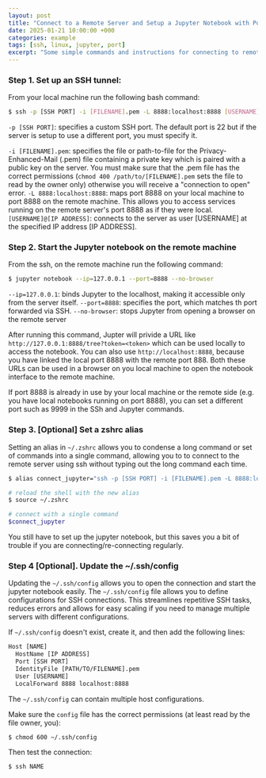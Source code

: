 ```yaml
---
layout: post
title: "Connect to a Remote Server and Setup a Jupyter Notebook with Port Forwarding"
date: 2025-01-21 10:00:00 +000
categories: example
tags: [ssh, linux, jupyter, port]
excerpt: "Some simple commands and instructions for connecting to remote linux server with ssh, setting up a jupyter notebook and then setting up port forwarding so you can edit the notebook on the remote machine directly locally in the browser or VSCode."
---
```


### Step 1. Set up an SSH tunnel:

From your local machine run the following bash command:

```bash
$ ssh -p [SSH PORT] -i [FILENAME].pem -L 8888:localhost:8888 [USERNAME]@[IP ADDRESS]
```

`-p [SSH PORT]`: specifies a custom SSH port. The default port is 22 but if the server is setup to use a different port, you must specify it.

`-i [FILENAME].pem`: specifies the file or path-to-file for the Privacy-Enhanced-Mail (.pem) file containing a private key which is paired with a public key on the server. You must make sure that the .pem file has the correct permissions (`chmod 400 /path/to/[FILENAME].pem` sets the file to read by the owner only) otherwise you will receive a "connection to open" error.
`-L 8888:localhost:8888`: maps port 8888 on your local machine to port 8888 on the remote machine. This allows you to access services running on the remote server's port 8888 as if they were local.
`[USERNAME]@[IP ADDRESS]`: connects to the server as user [USERNAME] at the specified IP address [IP ADDRESS].

### Step 2. Start the Jupyter notebook on the remote machine

From the ssh, on the remote machine run the following command:

```bash
$ jupyter notebook --ip=127.0.0.1 --port=8888 --no-browser
```

`--ip=127.0.0.1`: binds Jupyter to the localhost, making it accessible only from the server itself.
`--port=8888`: specifies the port, which matches th port forwarded via SSH.
`--no-browser`: stops Jupyter from opening a browser on the remote server

After running this command, Jupter will privide a URL like `http://127.0.0.1:8888/tree?token=<token>` which can be used locally to access the notebook. You can also use `http://localhost:8888`, because you have linked the local port 8888 with the remote port 888. Both these URLs can be used in a browser on you local machine to open the notebook interface to the remote machine.

If port 8888 is already in use by your local machine or the remote side (e.g. you have local notebooks running on port 8888), you can set a different port such as 9999 in the SSh and Jupyter commands.

### Step 3. [Optional] Set a zshrc alias

Setting an alias in `~/.zshrc` allows you to condense a long command or set of commands into a single command, allowing you to to connect to the remote server using ssh without typing out the long command each time.

```bash
$ alias connect_jupyter="ssh -p [SSH PORT] -i [FILENAME].pem -L 8888:localhost:8888 [USERNAME]@[IP ADDRESS]"

# reload the shell with the new alias
$ source ~/.zshrc

# connect with a single command
$connect_jupyter
```

You still have to set up the jupyter notebook, but this saves you a bit of trouble if you are connecting/re-connecting regularly.

### Step 4 [Optional]. Update the ~/.ssh/config

Updating the `~/.ssh/config` allows you to open the connection and start the jupyter notebook easily. The `~/.ssh/config` file allows you to define configurations for SSH connections. This streamlines repetitive SSH tasks, reduces errors and allows for easy scaling if you need to manage multiple servers with different configurations.

If `~/.ssh/config` doesn't exist, create it, and then add the following lines:

```txt
Host [NAME]
  HostName [IP ADDRESS]
  Port [SSH PORT]
  IdentityFile [PATH/TO/FILENAME].pem
  User [USERNAME]
  LocalForward 8888 localhost:8888
```

The `~/.ssh/config` can contain multiple host configurations.

Make sure the `config` file has the correct permissions (at least read by the file owner, you):

```bash
$ chmod 600 ~/.ssh/config
```

Then test the connection:

```bash
$ ssh NAME
```
